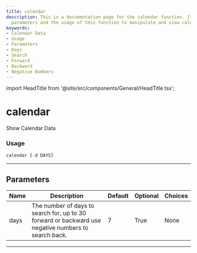 ```yaml
---
title: calendar
description: This is a documentation page for the calendar function. It details the
  parameters and the usage of this function to manipulate and view calendar data.
keywords:
- Calendar Data
- Usage
- Parameters
- Days
- Search
- Forward
- Backward
- Negative Numbers
---
```


import HeadTitle from '@site/src/components/General/HeadTitle.tsx';

<HeadTitle title="calendar - Oanda - Forex - Reference | OpenBB Terminal Docs" />

# calendar

Show Calendar Data

### Usage

```python
calendar [-d DAYS]
```

---

## Parameters

| Name | Description | Default | Optional | Choices |
| ---- | ----------- | ------- | -------- | ------- |
| days | The number of days to search for, up to 30 forward or backward use negative numbers to search back. | 7 | True | None |

---
